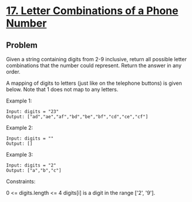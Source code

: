 # [17. Letter Combinations of a Phone Number](https://leetcode.com/problems/letter-combinations-of-a-phone-number/)




## Problem



Given a string containing digits from 2-9 inclusive, return all possible letter combinations that the number could represent. Return the answer in any order.

A mapping of digits to letters (just like on the telephone buttons) is given below. Note that 1 does not map to any letters.


 

Example 1:

```
Input: digits = "23"
Output: ["ad","ae","af","bd","be","bf","cd","ce","cf"]
```

Example 2:

```
Input: digits = ""
Output: []
```

Example 3:

```
Input: digits = "2"
Output: ["a","b","c"]
```

Constraints:

0 <= digits.length <= 4
digits[i] is a digit in the range ['2', '9'].

